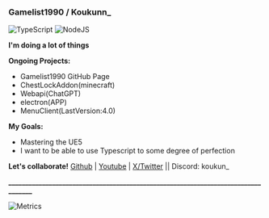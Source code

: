 ### Gamelist1990 / Koukunn_


![TypeScript](https://img.shields.io/badge/typescript-%23007ACC.svg?style=for-the-badge&logo=typescript&logoColor=white) ![NodeJS](https://img.shields.io/badge/node.js-6DA55F?style=for-the-badge&logo=node.js&logoColor=white)

**I'm doing a lot of things**

**Ongoing Projects:**
- Gamelist1990 GitHub Page
- ChestLockAddon(minecraft)
- Webapi(ChatGPT)
- electron(APP)
- MenuClient(LastVersion:4.0)


**My Goals:**

- Mastering the UE5
- I want to be able to use Typescript to some degree of perfection

**Let's collaborate!** 
[Github](https://github.com/gamelist1990) | [Youtube](https://www.youtube.com/@PEXkoukunn) | [X/Twitter](https://x.com/PEXkoukunn) || Discord: koukun_


**__________________________________________________________________________________**

![Metrics](https://metrics.lecoq.io/gamelist1990?template=classic&languages=1&pagespeed=1&base=header%2C%20activity%2C%20community%2C%20repositories%2C%20metadata&base.indepth=false&base.hireable=false&base.skip=false&languages=false&languages.limit=8&languages.threshold=0%25&languages.other=false&languages.colors=github&languages.sections=most-used&languages.indepth=false&languages.analysis.timeout=15&languages.analysis.timeout.repositories=7.5&languages.categories=markup%2C%20programming&languages.recent.categories=markup%2C%20programming&languages.recent.load=300&languages.recent.days=14&pagespeed=false&pagespeed.url=.user.website&pagespeed.detailed=false&pagespeed.screenshot=false&pagespeed.pwa=false&config.timezone=Etc%2FGMT-9)
